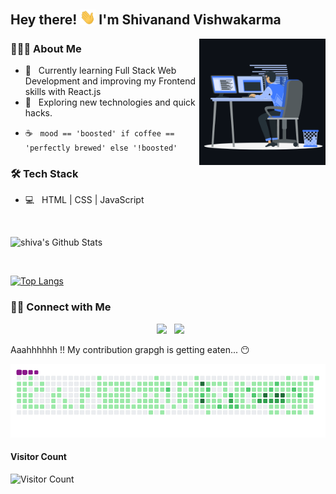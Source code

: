 <h2> Hey there!  <img src="https://raw.githubusercontent.com/devSouvik/devSouvik/master/Hi.gif" width="25"> I'm Shivanand Vishwakarma</h2>
<!-- ![Round Passport](https://user-images.githubusercontent.com/97456472/165469458-8fc0c5a9-7811-486a-ab3d-8f75c44e909f.png) -->


<!-- <img align="right" alt="GIF" src="https://github.com/devSouvik/devSouvik/blob/master/gif4.gif?raw=true" width="40%"/> -->

<img align="right" alt="GIF" src="https://github.com/Shiva7781/Shiva7781/blob/main/animation_500_kxa883sd.gif" width="40%"/>

<!-- https://raw.githubusercontent.com/devSouvik/devSouvik/master/gif3.gif -->

<h3> 👨🏻‍💻 About Me </h3>

- 🔭 &nbsp; Currently learning Full Stack Web Development and improving my Frontend skills with React.js
- 🤔 &nbsp; Exploring new technologies and quick hacks.
<!-- - 🎓 &nbsp; Studying Computer Science, computer programming and Mathematics. -->
<!-- - 💼 &nbsp; Developer by profession. -->
<!-- - 🌱 &nbsp; InfoSec Enthusiast.  -->
<!-- - ✍️ &nbsp; Watching Anime and trying out latest design trends.  -->
- ☕ &nbsp; `mood == 'boosted' if coffee == 'perfectly brewed' else '!boosted'`

<h3>🛠 Tech Stack</h3>

- 💻 &nbsp; HTML | CSS | JavaScript 
<!-- - 🌐 &nbsp; React.js | Android | Flutter | J2EE | node.js
- 🛢 &nbsp; MySQL | Firebase | Xampp
- 🔧 &nbsp; Android Studio | PyCharm | Visual Studio code | Eclipse | Git
- 🖥 &nbsp; Adobe Xd | Adobe Illustrator | Adobe Photoshop | OpenShot -->

<br>

![shiva's Github Stats](https://github-readme-stats.vercel.app/api?username=Shiva7781&show_icons=true&title_color=7A7ADB&icon_color=2234AE&text_color=D3D3D3&bg_color=0,000000,130F40)

<!-- <img align="center" src="https://github-readme-stats.vercel.app/api?username=Shiva7781&include_all_commits=true&count_private=true&show_icons=true&line_height=20&title_color=7A7ADB&icon_color=2234AE&text_color=D3D3D3&bg_color=0,000000,130F40" alt="Shiva7781's Github Stats"> -->

</br>


[![Top Langs](https://github-readme-stats.vercel.app/api/top-langs/?username=Shiva7781&layout=compact&text_color=daf7dc&bg_color=151515)](https://github.com/Shiva7781/github-readme-stats)

<h3> 🤝🏻 Connect with Me </h3>
<p align="center">
&nbsp; <a href="https://www.linkedin.com/in/shivanand-vishwakarma/" target="_blank" rel="noopener noreferrer"><img src="https://img.icons8.com/plasticine/100/000000/linkedin.png" width="50" /></a>
&nbsp; <a href="mailto:shivavishwakarma7781@gmail.com" target="_blank" rel="noopener noreferrer"><img src="https://img.icons8.com/plasticine/100/000000/gmail.png"  width="50" /></a>
<!-- &nbsp; <a href="https://twitter.com/_souvikguria" target="_blank" rel="noopener noreferrer"><img src="https://img.icons8.com/plasticine/100/000000/twitter.png" width="50" /></a>   -->
<!-- &nbsp; <a href="https://www.instagram.com/the_caffeine__addict/" target="_blank" rel="noopener noreferrer"><img src="https://img.icons8.com/plasticine/100/000000/instagram-new.png" width="50" /></a> -->
</p>

Aaahhhhhh !! My contribution grapgh is getting eaten... 😶
<p> 
 <img src="https://raw.githubusercontent.com/devSouvik/devSouvik/output/github-contribution-grid-snake.gif" />
</p>

<!-- addded on 3rd May 2022 -->

#### **Visitor Count**
 ![Visitor Count](https://profile-counter.glitch.me/{Shiva7781}/count.svg)
